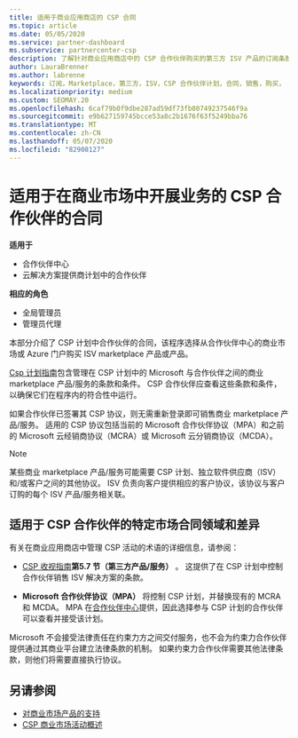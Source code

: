 ```yaml
---
title: 适用于商业应用商店的 CSP 合同
ms.topic: article
ms.date: 05/05/2020
ms.service: partner-dashboard
ms.subservice: partnercenter-csp
description: 了解针对商业应用商店中的 CSP 合作伙伴购买的第三方 ISV 产品的订阅条款、条件和协定。
author: LauraBrenner
ms.author: labrenne
keywords: 订阅，Marketplace，第三方，ISV，CSP 合作伙伴计划，合同，销售，购买，
ms.localizationpriority: medium
ms.custom: SEOMAY.20
ms.openlocfilehash: 6caf79b0f9dbe287ad59df73fb80749237546f9a
ms.sourcegitcommit: e9b627159745bcce53a8c2b1676f63f5249bba76
ms.translationtype: MT
ms.contentlocale: zh-CN
ms.lasthandoff: 05/07/2020
ms.locfileid: "82908127"
---
```

# <a name="contracts-for-csp-partners-doing-business-in-the-commercial-marketplace"></a>适用于在商业市场中开展业务的 CSP 合作伙伴的合同

**适用于**

- 合作伙伴中心
- 云解决方案提供商计划中的合作伙伴

**相应的角色**

- 全局管理员
- 管理员代理

本部分介绍了 CSP 计划中合作伙伴的合同，该程序选择从合作伙伴中心的商业市场或 Azure 门户购买 ISV marketplace 产品或产品。

[Csp 计划指南](https://go.microsoft.com/fwlink/p/?LinkId=617100)包含管理在 CSP 计划中的 Microsoft 与合作伙伴之间的商业 marketplace 产品/服务的条款和条件。 CSP 合作伙伴应查看这些条款和条件，以确保它们在程序内的符合性中运行。  

如果合作伙伴已签署其 CSP 协议，则无需重新登录即可销售商业 marketplace 产品/服务。 适用的 CSP 协议包括当前的 Microsoft 合作伙伴协议（MPA）和之前的 Microsoft 云经销商协议（MCRA）或 Microsoft 云分销商协议（MCDA）。

>[!NOTE]
> 某些商业 marketplace 产品/服务可能需要 CSP 计划、独立软件供应商（ISV）和/或客户之间的其他协议。 ISV 负责向客户提供相应的客户协议，该协议与客户订购的每个 ISV 产品/服务相关联。

## <a name="specific-marketplace-contract-areas-and-distinctions-for-csp-partners"></a>适用于 CSP 合作伙伴的特定市场合同领域和差异

有关在商业应用商店中管理 CSP 活动的术语的详细信息，请参阅：

- [CSP 收视指南](https://go.microsoft.com/fwlink/p/?LinkId=617100)**第5.7 节（第三方产品/服务）** 。 这提供了在 CSP 计划中控制合作伙伴销售 ISV 解决方案的条款。

- **Microsoft 合作伙伴协议（MPA）** 将控制 CSP 计划，并替换现有的 MCRA 和 MCDA。 MPA 在[合作伙伴中心](https://partner.microsoft.com/pcv/dashboard/overview)提供，因此选择参与 CSP 计划的合作伙伴可以查看并接受该计划。
  
Microsoft 不会接受法律责任在约束力方之间交付服务，也不会为约束力合作伙伴提供通过其商业平台建立法律条款的机制。 如果约束力合作伙伴需要其他法律条款，则他们将需要直接执行协议。

## <a name="see-also"></a>另请参阅

- [对商业市场产品的支持](csp-commercial-marketplace-support.md)
- [CSP 商业市场活动概述](csp-commercial-marketplace-overview.md)
